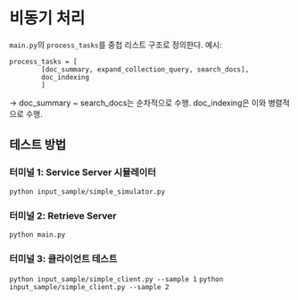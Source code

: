 # 비동기 처리
`main.py`의 `process_tasks`를 중첩 리스트 구조로 정의한다.
예시:
```
process_tasks = [
        [doc_summary, expand_collection_query, search_docs], 
        doc_indexing
        ]
```
-> doc_summary ~ search_docs는 순차적으로 수행. doc_indexing은 이와 병렬적으로 수행.


## 테스트 방법
### 터미널 1: Service Server 시뮬레이터
`python input_sample/simple_simulator.py`

### 터미널 2: Retrieve Server  
`python main.py`

### 터미널 3: 클라이언트 테스트
`python input_sample/simple_client.py --sample 1`
`python input_sample/simple_client.py --sample 2`